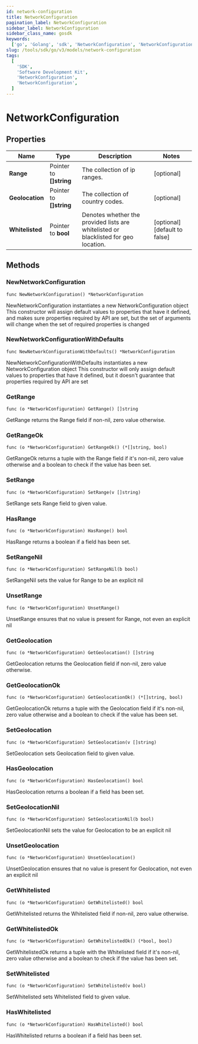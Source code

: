 ```yaml
---
id: network-configuration
title: NetworkConfiguration
pagination_label: NetworkConfiguration
sidebar_label: NetworkConfiguration
sidebar_class_name: gosdk
keywords:
  ['go', 'Golang', 'sdk', 'NetworkConfiguration', 'NetworkConfiguration']
slug: /tools/sdk/go/v3/models/network-configuration
tags:
  [
    'SDK',
    'Software Development Kit',
    'NetworkConfiguration',
    'NetworkConfiguration',
  ]
---
```


# NetworkConfiguration

## Properties

| Name | Type | Description | Notes |
| --- | --- | --- | --- |
| **Range** | Pointer to **[]string** | The collection of ip ranges. | [optional] |
| **Geolocation** | Pointer to **[]string** | The collection of country codes. | [optional] |
| **Whitelisted** | Pointer to **bool** | Denotes whether the provided lists are whitelisted or blacklisted for geo location. | [optional] [default to false] |

## Methods

### NewNetworkConfiguration

`func NewNetworkConfiguration() *NetworkConfiguration`

NewNetworkConfiguration instantiates a new NetworkConfiguration object This constructor will assign default values to properties that have it defined, and makes sure properties required by API are set, but the set of arguments will change when the set of required properties is changed

### NewNetworkConfigurationWithDefaults

`func NewNetworkConfigurationWithDefaults() *NetworkConfiguration`

NewNetworkConfigurationWithDefaults instantiates a new NetworkConfiguration object This constructor will only assign default values to properties that have it defined, but it doesn't guarantee that properties required by API are set

### GetRange

`func (o *NetworkConfiguration) GetRange() []string`

GetRange returns the Range field if non-nil, zero value otherwise.

### GetRangeOk

`func (o *NetworkConfiguration) GetRangeOk() (*[]string, bool)`

GetRangeOk returns a tuple with the Range field if it's non-nil, zero value otherwise and a boolean to check if the value has been set.

### SetRange

`func (o *NetworkConfiguration) SetRange(v []string)`

SetRange sets Range field to given value.

### HasRange

`func (o *NetworkConfiguration) HasRange() bool`

HasRange returns a boolean if a field has been set.

### SetRangeNil

`func (o *NetworkConfiguration) SetRangeNil(b bool)`

SetRangeNil sets the value for Range to be an explicit nil

### UnsetRange

`func (o *NetworkConfiguration) UnsetRange()`

UnsetRange ensures that no value is present for Range, not even an explicit nil

### GetGeolocation

`func (o *NetworkConfiguration) GetGeolocation() []string`

GetGeolocation returns the Geolocation field if non-nil, zero value otherwise.

### GetGeolocationOk

`func (o *NetworkConfiguration) GetGeolocationOk() (*[]string, bool)`

GetGeolocationOk returns a tuple with the Geolocation field if it's non-nil, zero value otherwise and a boolean to check if the value has been set.

### SetGeolocation

`func (o *NetworkConfiguration) SetGeolocation(v []string)`

SetGeolocation sets Geolocation field to given value.

### HasGeolocation

`func (o *NetworkConfiguration) HasGeolocation() bool`

HasGeolocation returns a boolean if a field has been set.

### SetGeolocationNil

`func (o *NetworkConfiguration) SetGeolocationNil(b bool)`

SetGeolocationNil sets the value for Geolocation to be an explicit nil

### UnsetGeolocation

`func (o *NetworkConfiguration) UnsetGeolocation()`

UnsetGeolocation ensures that no value is present for Geolocation, not even an explicit nil

### GetWhitelisted

`func (o *NetworkConfiguration) GetWhitelisted() bool`

GetWhitelisted returns the Whitelisted field if non-nil, zero value otherwise.

### GetWhitelistedOk

`func (o *NetworkConfiguration) GetWhitelistedOk() (*bool, bool)`

GetWhitelistedOk returns a tuple with the Whitelisted field if it's non-nil, zero value otherwise and a boolean to check if the value has been set.

### SetWhitelisted

`func (o *NetworkConfiguration) SetWhitelisted(v bool)`

SetWhitelisted sets Whitelisted field to given value.

### HasWhitelisted

`func (o *NetworkConfiguration) HasWhitelisted() bool`

HasWhitelisted returns a boolean if a field has been set.
